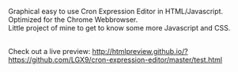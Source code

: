 Graphical easy to use Cron Expression Editor in HTML/Javascript.<br>
Optimized for the Chrome Webbrowser.<br>
Little project of mine to get to know some more Javascript and CSS.<br> <br>

Check out a live preview: <a href="http://htmlpreview.github.io/?https://github.com/LGX9/cron-expression-editor/master/test.html" target="_blank">http://htmlpreview.github.io/?https://github.com/LGX9/cron-expression-editor/master/test.html</a>
